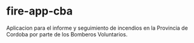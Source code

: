 # fire-app-cba

Aplicacion para el informe y seguimiento de incendios en la Provincia de Cordoba por parte de los Bomberos Voluntarios.
